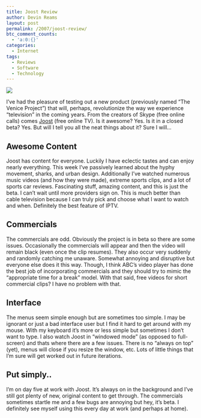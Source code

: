 ```yaml
---
title: Joost Review
author: Devin Reams
layout: post
permalink: /2007/joost-review/
btc_comment_counts:
  - 'a:0:{}'
categories:
  - Internet
tags:
  - Reviews
  - Software
  - Technology
---
```

<img src="https://devin.rea.ms/wp-content/uploads/2007/01/joost.png" align="center" />

I&#8217;ve had the pleasure of testing out a new product (previously named &#8220;The Venice Project&#8221;) that will, perhaps, revolutionize the way we experience &#8220;television&#8221; in the coming years. From the creators of Skype (free online calls) comes [Joost][1] (free online TV). Is it awesome? Yes. Is it in a closed beta? Yes. But will I tell you all the neat things about it? Sure I will&#8230;

<!--more-->

## Awesome Content

Joost has content for everyone. Luckily I have eclectic tastes and can enjoy nearly everything. This week I&#8217;ve passively learned about the hyphy movement, sharks, and urban design. Additionally I&#8217;ve watched numerous music videos (and how they were made), extreme sports clips, and a lot of sports car reviews. Fascinating stuff, amazing content, and this is just the beta. I can&#8217;t wait until more providers sign on. This is much better than cable television because I can truly pick and choose what I want to watch and when. Definitely the best feature of IPTV.

## Commercials

The commercials are odd. Obviously the project is in beta so there are some issues. Occasionally the commercials will appear and then the video will remain black (even once the clip resumes). They also occur very suddenly and randomly catching me unaware. Somewhat annoying and disruptive but everyone else does it this way. Though, I think ABC&#8217;s video player has done the best job of incorporating commercials and they should try to mimic the &#8220;appropriate time for a break&#8221; model. With that said, free videos for short commercial clips? I have no problem with that.

## Interface

The menus seem simple enough but are sometimes too simple. I may be ignorant or just a bad interface user but I find it hard to get around with my mouse. With my keyboard it&#8217;s more or less simple but sometimes I don&#8217;t want to type. I also watch Joost in &#8220;windowed mode&#8221; (as opposed to full-screen) and thats where there are a few issues. There is no &#8220;always on top&#8221; (yet), menus will close if you resize the window, etc. Lots of little things that I&#8217;m sure will get worked out in future iterations.

## Put simply..

I&#8217;m on day five at work with Joost. It&#8217;s always on in the background and I&#8217;ve still got plenty of new, original content to get through. The commercials sometimes startle me and a few bugs are annoying but hey, it&#8217;s beta. I definitely see myself using this every day at work (and perhaps at home).

 [1]: http://www.joost.com/